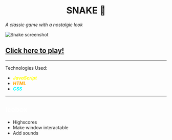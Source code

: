 
# <center>**SNAKE** 🐍</center>

*A classic game with a nostalgic look*

![Snake screenshot](https://i.ibb.co/wd3mkbN/Snake-Srns.png)

[Click here to play!](https://cmilesh.github.io/Snake/)
---

---

Technologies Used:

- <font color=yellow>***JavaScript***</font>
- <font color="orange">***HTML***</font>
- <font color="cyan">***CSS***</font>

---

## <font color="white">Icebox</font>

- Highscores
- Make window interactable
- Add sounds

